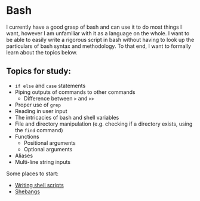 # Bash
I currently have a good grasp of bash and can use it to do most things I want, however I am unfamiliar with it as a 
language on the whole. I want to be able to easily write a rigorous script in bash without having to look up 
the particulars of bash syntax and methodology. To that end, I want to formally learn about the topics below.   

## Topics for study:
* `if else` and `case` statements
* Piping outputs of commands to other commands
    * Difference between `>` and `>>`
* Proper use of `grep`
* Reading in user input
* The intricacies of bash and shell variables
* File and directory manipulation (e.g. checking if a directory exists, using the `find` command)
* Functions
    * Positional arguments
    * Optional arguments
* Aliases
* Multi-line string inputs

Some places to start:
* [Writing shell scripts](https://medium.com/tech-tajawal/writing-shell-scripts-the-beginners-guide-4778e2c4f609)
* [Shebangs](https://en.wikipedia.org/wiki/Shebang_%28Unix%29)
